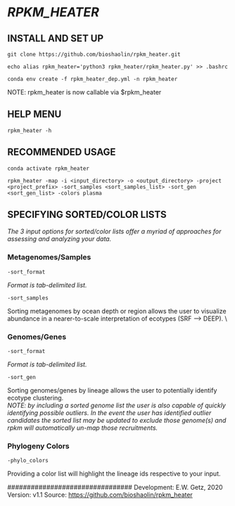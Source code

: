 # ***RPKM_HEATER*** #

## INSTALL AND SET UP ##

	git clone https://github.com/bioshaolin/rpkm_heater.git
	
	echo alias rpkm_heater='python3 rpkm_heater/rpkm_heater.py' >> .bashrc
	
	conda env create -f rpkm_heater_dep.yml -n rpkm_heater

NOTE: rpkm_heater is now callable via $rpkm_heater

## HELP MENU ##
	rpkm_heater -h

## RECOMMENDED USAGE ##
	conda activate rpkm_heater
	
	rpkm_heater -map -i <input_directory> -o <output_directory> -project <project_prefix> -sort_samples <sort_samples_list> -sort_gen <sort_gen_list> -colors plasma

## SPECIFYING SORTED/COLOR LISTS ##

*The 3 input options for sorted/color lists offer a myriad of approaches for assessing and analyzing your data.*

### Metagenomes/Samples ###
	-sort_format
*Format is tab-delimited list.*
	
	-sort_samples
Sorting metagenomes by ocean depth or region allows the user to visualize abundance in a nearer-to-scale interpretation of ecotypes (SRF --> DEEP). \

### Genomes/Genes ###
	-sort_format
*Format is tab-delimited list.*
	
	-sort_gen
Sorting genomes/genes by lineage allows the user to potentially identify ecotype clustering. \
	*NOTE: by including a sorted genome list the user is also capable of quickly identifying possible outliers. In the event the user has
	identified outlier candidates the sorted list may be updated to exclude those genome(s) and rpkm will automatically un-map those recruitments.*

### Phylogeny Colors ###

	-phylo_colors
Providing a color list will highlight the lineage ids respective to your input.

################################
Development: E.W. Getz, 2020
Version: v1.1
Source: https://github.com/bioshaolin/rpkm_heater
